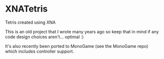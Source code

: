 XNATetris
=========

Tetris created using XNA

This is an old project that I wrote many years ago so keep that in mind if any code design choices aren't... optimal :)

It's also recently been ported to MonoGame (see the MonoGame repo) which includes controller support.
